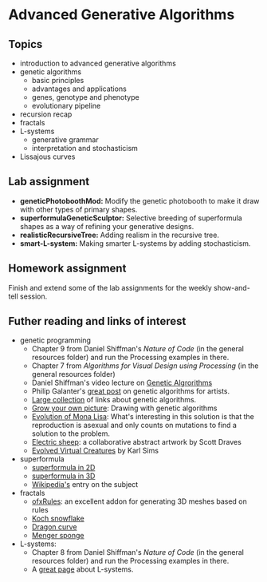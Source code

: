 # Advanced Generative Algorithms

## Topics
* introduction to advanced generative algorithms
* genetic algorithms
  * basic principles
  * advantages and applications
  * genes, genotype and phenotype
  * evolutionary pipeline
* recursion recap
* fractals
* L-systems
  * generative grammar
  * interpretation and stochasticism
* Lissajous curves

## Lab assignment
* __geneticPhotoboothMod:__ Modify the genetic photobooth to make it draw with other types of primary shapes.
* __superformulaGeneticSculptor:__ Selective breeding of superformula shapes as a way of refining your generative designs.
* __realisticRecursiveTree:__ Adding realism in the recursive tree.
* __smart-L-system:__ Making smarter L-systems by adding stochasticism.

## Homework assignment
Finish and extend some of the lab assignments for the weekly show-and-tell session.

## Futher reading and links of interest
* genetic programming
  * Chapter 9 from Daniel Shiffman's _Nature of Code_ (in the general resources folder) and run the Processing examples in there.
  * Chapter 7 from _Algorithms for Visual Design using Processing_ (in the general resources folder)
  * Daniel Shiffman's video lecture on [Genetic Algrorithms](https://vimeo.com/channels/natureofcode/64663043)
  * Philip Galanter's [great post](http://philipgalanter.com/generative_art/wiki/index.php5?title=Evolutionary_systems_%26_genetic_algorithms) on genetic algorithms for artists.
  * [Large collection](http://www.red3d.com/cwr/evolve.html) of links about genetic algorithms.
  * [Grow your own picture](http://chriscummins.cc/s/genetics/#): Drawing with genetic algorithms
  * [Evolution of Mona Lisa](http://rogeralsing.com/2008/12/07/genetic-programming-evolution-of-mona-lisa/): What's interesting in this solution is that the reproduction is asexual and only counts on mutations to find a solution to the problem.
  * [Electric sheep](http://electricsheep.org/about): a collaborative abstract artwork by Scott Draves
  * [Evolved Virtual Creatures](https://www.youtube.com/watch?v=JBgG_VSP7f8) by Karl Sims
* superformula
  * [superformula in 2D](http://formandcode.com/code-examples/visualize-superformula)
  * [superformula in 3D](http://www.kamend.com/tag/openframeworks/)
  * [Wikipedia's](https://en.wikipedia.org/wiki/Superformula) entry on the subject
* fractals
  * [ofxRules](http://www.neilmendoza.com/ofxrules/): an excellent addon for generating 3D meshes based on rules
  * [Koch snowflake](http://en.wikipedia.org/wiki/Koch_snowflake)
  * [Dragon curve](http://en.wikipedia.org/wiki/Dragon_curve)
  * [Menger sponge](http://en.wikipedia.org/wiki/Menger_sponge)
* L-systems:
  * Chapter 8 from Daniel Shiffman's _Nature of Code_ (in the general resources folder) and run the Processing examples in there.
  * A [great page](http://philipgalanter.com/generative_art/wiki/index.php5?title=L-systems) about L-systems.
